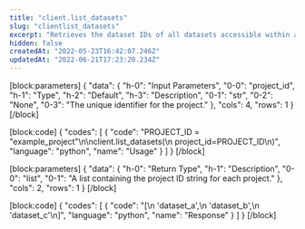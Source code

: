 ```yaml
---
title: "client.list_datasets"
slug: "clientlist_datasets"
excerpt: "Retrieves the dataset IDs of all datasets accessible within a project."
hidden: false
createdAt: "2022-05-23T16:42:07.246Z"
updatedAt: "2022-06-21T17:23:20.234Z"
---
```

[block:parameters]
{
  "data": {
    "h-0": "Input Parameters",
    "0-0": "project_id",
    "h-1": "Type",
    "h-2": "Default",
    "h-3": "Description",
    "0-1": "str",
    "0-2": "None",
    "0-3": "The unique identifier for the project."
  },
  "cols": 4,
  "rows": 1
}
[/block]

[block:code]
{
  "codes": [
    {
      "code": "PROJECT_ID = \"example_project\"\n\nclient.list_datasets(\n    project_id=PROJECT_ID\n)",
      "language": "python",
      "name": "Usage"
    }
  ]
}
[/block]

[block:parameters]
{
  "data": {
    "h-0": "Return Type",
    "h-1": "Description",
    "0-0": "list",
    "0-1": "A list containing the project ID string for each project."
  },
  "cols": 2,
  "rows": 1
}
[/block]

[block:code]
{
  "codes": [
    {
      "code": "[\n    'dataset_a',\n    'dataset_b',\n    'dataset_c'\n]",
      "language": "python",
      "name": "Response"
    }
  ]
}
[/block]